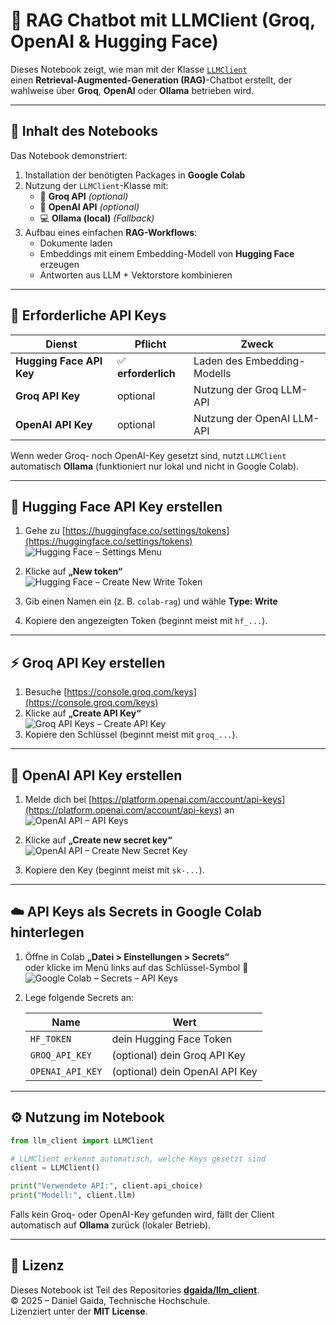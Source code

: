 # 🧠 RAG Chatbot mit LLMClient (Groq, OpenAI & Hugging Face)

Dieses Notebook zeigt, wie man mit der Klasse [`LLMClient`](../llm_client/llm_client.py)  
einen **Retrieval-Augmented-Generation (RAG)**-Chatbot erstellt, der wahlweise
über **Groq**, **OpenAI** oder **Ollama** betrieben wird.  

---

## 🚀 Inhalt des Notebooks

Das Notebook demonstriert:

1. Installation der benötigten Packages in **Google Colab**
2. Nutzung der `LLMClient`-Klasse mit:
   - 🧩 **Groq API** *(optional)*
   - 🔮 **OpenAI API** *(optional)*
   - 💻 **Ollama (local)** *(Fallback)*
3. Aufbau eines einfachen **RAG-Workflows**:
   - Dokumente laden  
   - Embeddings mit einem Embedding-Modell von **Hugging Face** erzeugen  
   - Antworten aus LLM + Vektorstore kombinieren

---

## 🔑 Erforderliche API Keys

| Dienst | Pflicht | Zweck |
|--------|----------|--------|
| **Hugging Face API Key** | ✅ **erforderlich** | Laden des Embedding-Modells |
| **Groq API Key** | optional | Nutzung der Groq LLM-API |
| **OpenAI API Key** | optional | Nutzung der OpenAI LLM-API |

Wenn weder Groq- noch OpenAI-Key gesetzt sind, nutzt `LLMClient` automatisch **Ollama** (funktioniert nur lokal und nicht in Google Colab).

---

## 🦮 Hugging Face API Key erstellen

1. Gehe zu [https://huggingface.co/settings/tokens](https://huggingface.co/settings/tokens)  
   ![Hugging Face – Settings Menu](images/Hugging%20Face%20-%20settings%20menu%20-%20access%20tokens.png)

2. Klicke auf **„New token“**  
   ![Hugging Face – Create New Write Token](images/Hugging%20Face%20-%20create%20new%20write%20token.png)

3. Gib einen Namen ein (z. B. `colab-rag`) und wähle **Type: Write**  
4. Kopiere den angezeigten Token (beginnt meist mit `hf_...`).

---

## ⚡️ Groq API Key erstellen

1. Besuche [https://console.groq.com/keys](https://console.groq.com/keys)  
2. Klicke auf **„Create API Key“**  
   ![Groq API Keys – Create API Key](images/groq%20API%20Keys%20-%20Create%20API%20Key.png)
3. Kopiere den Schlüssel (beginnt meist mit `groq_...`).

---

## 🔮 OpenAI API Key erstellen

1. Melde dich bei [https://platform.openai.com/account/api-keys](https://platform.openai.com/account/api-keys) an  
   ![OpenAI API – API Keys](images/OpenAI%20API%20-%20API%20keys.png)

2. Klicke auf **„Create new secret key“**  
   ![OpenAI API – Create New Secret Key](images/OpenAI%20API%20-%20Create%20new%20secret%20key.png)

3. Kopiere den Key (beginnt meist mit `sk-...`).

---

## ☁️ API Keys als Secrets in Google Colab hinterlegen

1. Öffne in Colab **„Datei > Einstellungen > Secrets“**  
   oder klicke im Menü links auf das Schlüssel-Symbol 🔑  
   ![Google Colab – Secrets – API Keys](images/Google%20Colab%20-%20secrets%20-%20api%20keys.png)

2. Lege folgende Secrets an:

   | Name | Wert |
   |-------|------|
   | `HF_TOKEN` | dein Hugging Face Token |
   | `GROQ_API_KEY` | (optional) dein Groq API Key |
   | `OPENAI_API_KEY` | (optional) dein OpenAI API Key |

---

## ⚙️ Nutzung im Notebook

```python
from llm_client import LLMClient

# LLMClient erkennt automatisch, welche Keys gesetzt sind
client = LLMClient()

print("Verwendete API:", client.api_choice)
print("Modell:", client.llm)
```

Falls kein Groq- oder OpenAI-Key gefunden wird, fällt der Client automatisch auf **Ollama** zurück (lokaler Betrieb).

---

## 🧩 Lizenz

Dieses Notebook ist Teil des Repositories [**dgaida/llm_client**](https://github.com/dgaida/llm_client).  
© 2025 – Daniel Gaida, Technische Hochschule.  
Lizenziert unter der **MIT License**.
